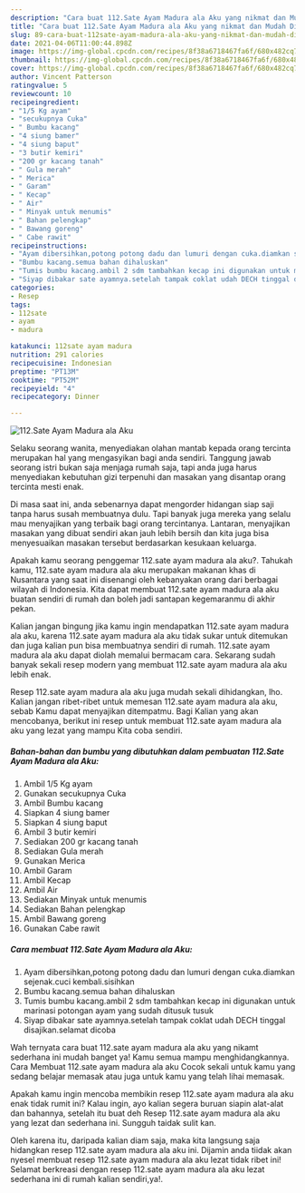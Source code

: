 ```yaml
---
description: "Cara buat 112.Sate Ayam Madura ala Aku yang nikmat dan Mudah Dibuat"
title: "Cara buat 112.Sate Ayam Madura ala Aku yang nikmat dan Mudah Dibuat"
slug: 89-cara-buat-112sate-ayam-madura-ala-aku-yang-nikmat-dan-mudah-dibuat
date: 2021-04-06T11:00:44.898Z
image: https://img-global.cpcdn.com/recipes/8f38a6718467fa6f/680x482cq70/112sate-ayam-madura-ala-aku-foto-resep-utama.jpg
thumbnail: https://img-global.cpcdn.com/recipes/8f38a6718467fa6f/680x482cq70/112sate-ayam-madura-ala-aku-foto-resep-utama.jpg
cover: https://img-global.cpcdn.com/recipes/8f38a6718467fa6f/680x482cq70/112sate-ayam-madura-ala-aku-foto-resep-utama.jpg
author: Vincent Patterson
ratingvalue: 5
reviewcount: 10
recipeingredient:
- "1/5 Kg ayam"
- "secukupnya Cuka"
- " Bumbu kacang"
- "4 siung bamer"
- "4 siung baput"
- "3 butir kemiri"
- "200 gr kacang tanah"
- " Gula merah"
- " Merica"
- " Garam"
- " Kecap"
- " Air"
- " Minyak untuk menumis"
- " Bahan pelengkap"
- " Bawang goreng"
- " Cabe rawit"
recipeinstructions:
- "Ayam dibersihkan,potong potong dadu dan lumuri dengan cuka.diamkan sejenak.cuci kembali.sisihkan"
- "Bumbu kacang.semua bahan dihaluskan"
- "Tumis bumbu kacang.ambil 2 sdm tambahkan kecap ini digunakan untuk marinasi potongan ayam yang sudah ditusuk tusuk"
- "Siyap dibakar sate ayamnya.setelah tampak coklat udah DECH tinggal disajikan.selamat dicoba"
categories:
- Resep
tags:
- 112sate
- ayam
- madura

katakunci: 112sate ayam madura 
nutrition: 291 calories
recipecuisine: Indonesian
preptime: "PT13M"
cooktime: "PT52M"
recipeyield: "4"
recipecategory: Dinner

---
```



![112.Sate Ayam Madura ala Aku](https://img-global.cpcdn.com/recipes/8f38a6718467fa6f/680x482cq70/112sate-ayam-madura-ala-aku-foto-resep-utama.jpg)

Selaku seorang wanita, menyediakan olahan mantab kepada orang tercinta merupakan hal yang mengasyikan bagi anda sendiri. Tanggung jawab seorang istri bukan saja menjaga rumah saja, tapi anda juga harus menyediakan kebutuhan gizi terpenuhi dan masakan yang disantap orang tercinta mesti enak.

Di masa  saat ini, anda sebenarnya dapat mengorder hidangan siap saji tanpa harus susah membuatnya dulu. Tapi banyak juga mereka yang selalu mau menyajikan yang terbaik bagi orang tercintanya. Lantaran, menyajikan masakan yang dibuat sendiri akan jauh lebih bersih dan kita juga bisa menyesuaikan masakan tersebut berdasarkan kesukaan keluarga. 



Apakah kamu seorang penggemar 112.sate ayam madura ala aku?. Tahukah kamu, 112.sate ayam madura ala aku merupakan makanan khas di Nusantara yang saat ini disenangi oleh kebanyakan orang dari berbagai wilayah di Indonesia. Kita dapat membuat 112.sate ayam madura ala aku buatan sendiri di rumah dan boleh jadi santapan kegemaranmu di akhir pekan.

Kalian jangan bingung jika kamu ingin mendapatkan 112.sate ayam madura ala aku, karena 112.sate ayam madura ala aku tidak sukar untuk ditemukan dan juga kalian pun bisa membuatnya sendiri di rumah. 112.sate ayam madura ala aku dapat diolah memalui bermacam cara. Sekarang sudah banyak sekali resep modern yang membuat 112.sate ayam madura ala aku lebih enak.

Resep 112.sate ayam madura ala aku juga mudah sekali dihidangkan, lho. Kalian jangan ribet-ribet untuk memesan 112.sate ayam madura ala aku, sebab Kamu dapat menyajikan ditempatmu. Bagi Kalian yang akan mencobanya, berikut ini resep untuk membuat 112.sate ayam madura ala aku yang lezat yang mampu Kita coba sendiri.

<!--inarticleads1-->

##### Bahan-bahan dan bumbu yang dibutuhkan dalam pembuatan 112.Sate Ayam Madura ala Aku:

1. Ambil 1/5 Kg ayam
1. Gunakan secukupnya Cuka
1. Ambil  Bumbu kacang
1. Siapkan 4 siung bamer
1. Siapkan 4 siung baput
1. Ambil 3 butir kemiri
1. Sediakan 200 gr kacang tanah
1. Sediakan  Gula merah
1. Gunakan  Merica
1. Ambil  Garam
1. Ambil  Kecap
1. Ambil  Air
1. Sediakan  Minyak untuk menumis
1. Sediakan  Bahan pelengkap
1. Ambil  Bawang goreng
1. Gunakan  Cabe rawit




<!--inarticleads2-->

##### Cara membuat 112.Sate Ayam Madura ala Aku:

1. Ayam dibersihkan,potong potong dadu dan lumuri dengan cuka.diamkan sejenak.cuci kembali.sisihkan
1. Bumbu kacang.semua bahan dihaluskan
1. Tumis bumbu kacang.ambil 2 sdm tambahkan kecap ini digunakan untuk marinasi potongan ayam yang sudah ditusuk tusuk
1. Siyap dibakar sate ayamnya.setelah tampak coklat udah DECH tinggal disajikan.selamat dicoba




Wah ternyata cara buat 112.sate ayam madura ala aku yang nikamt sederhana ini mudah banget ya! Kamu semua mampu menghidangkannya. Cara Membuat 112.sate ayam madura ala aku Cocok sekali untuk kamu yang sedang belajar memasak atau juga untuk kamu yang telah lihai memasak.

Apakah kamu ingin mencoba membikin resep 112.sate ayam madura ala aku enak tidak rumit ini? Kalau ingin, ayo kalian segera buruan siapin alat-alat dan bahannya, setelah itu buat deh Resep 112.sate ayam madura ala aku yang lezat dan sederhana ini. Sungguh taidak sulit kan. 

Oleh karena itu, daripada kalian diam saja, maka kita langsung saja hidangkan resep 112.sate ayam madura ala aku ini. Dijamin anda tiidak akan nyesel membuat resep 112.sate ayam madura ala aku lezat tidak ribet ini! Selamat berkreasi dengan resep 112.sate ayam madura ala aku lezat sederhana ini di rumah kalian sendiri,ya!.

